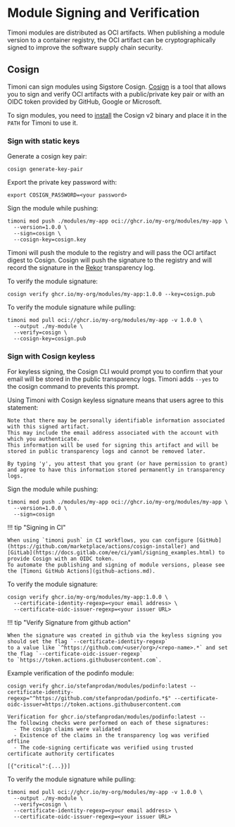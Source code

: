 # Module Signing and Verification

Timoni modules are distributed as OCI artifacts. When publishing a module version to a container registry,
the OCI artifact can be cryptographically signed to improve the software supply chain security.

## Cosign

Timoni can sign modules using Sigstore Cosign.
[Cosign](https://github.com/sigstore/cosign) is a tool that allows you to sign and verify
OCI artifacts with a public/private key pair or with an OIDC token provided by GitHub, Google or Microsoft.

To sign modules, you need to [install](https://docs.sigstore.dev/system_config/installation/)
the Cosign v2 binary and place it in the `PATH` for Timoni to use it.

### Sign with static keys

Generate a cosign key pair:

```shell
cosign generate-key-pair
```

Export the private key password with:

```shell
export COSIGN_PASSWORD=<your password>
```

Sign the module while pushing:

```shell
timoni mod push ./modules/my-app oci://ghcr.io/my-org/modules/my-app \
  --version=1.0.0 \
  --sign=cosign \
  --cosign-key=cosign.key
```

Timoni will push the module to the registry and will pass the OCI artifact digest to Cosign.
Cosign will push the signature to the registry and will record the signature in
the [Rekor](https://github.com/sigstore/rekor) transparency log.

To verify the module signature:

```shell
cosign verify ghcr.io/my-org/modules/my-app:1.0.0 --key=cosign.pub
```

To verify the module signature while pulling:

```shell
timoni mod pull oci://ghcr.io/my-org/modules/my-app -v 1.0.0 \
  --output ./my-module \
  --verify=cosign \
  --cosign-key=cosign.pub
```

### Sign with Cosign keyless

For keyless signing, the Cosign CLI would prompt you to confirm that your email will be stored
in the public transparency logs. Timoni adds `--yes` to the cosign command to prevents this prompt.

Using Timoni with Cosign keyless signature means that users agree to this statement:

```text
Note that there may be personally identifiable information associated with this signed artifact.
This may include the email address associated with the account with which you authenticate.
This information will be used for signing this artifact and will be stored in public transparency logs and cannot be removed later.

By typing 'y', you attest that you grant (or have permission to grant) and agree to have this information stored permanently in transparency logs.
```

Sign the module while pushing:

```shell
timoni mod push ./modules/my-app oci://ghcr.io/my-org/modules/my-app \
  --version=1.0.0 \
  --sign=cosign
```

!!! tip "Signing in CI"

    When using `timoni push` in CI workflows, you can configure [GitHub](https://github.com/marketplace/actions/cosign-installer) and
    [GitLab](https://docs.gitlab.com/ee/ci/yaml/signing_examples.html) to provide Cosign with an OIDC token. 
    To automate the publishing and signing of module versions, please see the [Timoni GitHub Actions](github-actions.md).

To verify the module signature:

```shell
cosign verify ghcr.io/my-org/modules/my-app:1.0.0 \
  --certificate-identity-regexp=<your email address> \
  --certificate-oidc-issuer-regexp=<your issuer URL>
```

!!! tip "Verify Signature from github action"

    When the signature was created in github via the keyless signing you should set the flag `--certificate-identity-regexp`
    to a value like `^https://github.com/<user/org>/<repo-name>.*` and set the flag `--certificate-oidc-issuer-regexp`
    to `https://token.actions.githubusercontent.com`.

Example verification of the podinfo module:

```shell
cosign verify ghcr.io/stefanprodan/modules/podinfo:latest --certificate-identity-regexp="^https://github.com/stefanprodan/podinfo.*$" --certificate-oidc-issuer=https://token.actions.githubusercontent.com

Verification for ghcr.io/stefanprodan/modules/podinfo:latest --
The following checks were performed on each of these signatures:
  - The cosign claims were validated
  - Existence of the claims in the transparency log was verified offline
  - The code-signing certificate was verified using trusted certificate authority certificates

[{"critical":{...}}]
```

To verify the module signature while pulling:

```shell
timoni mod pull oci://ghcr.io/my-org/modules/my-app -v 1.0.0 \
  --output ./my-module \
  --verify=cosign \
  --certificate-identity-regexp=<your email address> \
  --certificate-oidc-issuer-regexp=<your issuer URL>
```
